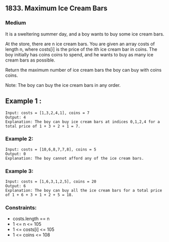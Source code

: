 
## 1833. Maximum Ice Cream Bars







### Medium

It is a sweltering summer day, and a boy wants to buy some ice cream bars.

At the store, there are n ice cream bars. You are given an array costs of length n, where costs[i] is the price of the ith ice cream bar in coins. The boy initially has coins coins to spend, and he wants to buy as many ice cream bars as possible. 

Return the maximum number of ice cream bars the boy can buy with coins coins.

Note: The boy can buy the ice cream bars in any order.

## Example 1 :

```
Input: costs = [1,3,2,4,1], coins = 7
Output: 4
Explanation: The boy can buy ice cream bars at indices 0,1,2,4 for a total price of 1 + 3 + 2 + 1 = 7.

```

### Example 2:

~~~
Input: costs = [10,6,8,7,7,8], coins = 5
Output: 0
Explanation: The boy cannot afford any of the ice cream bars.
~~~

### Example 3:

~~~
Input: costs = [1,6,3,1,2,5], coins = 20
Output: 6
Explanation: The boy can buy all the ice cream bars for a total price of 1 + 6 + 3 + 1 + 2 + 5 = 18.

~~~
### Constraints:

- costs.length == n
- 1 <= n <= 105
- 1 <= costs[i] <= 105
- 1 <= coins <= 108
